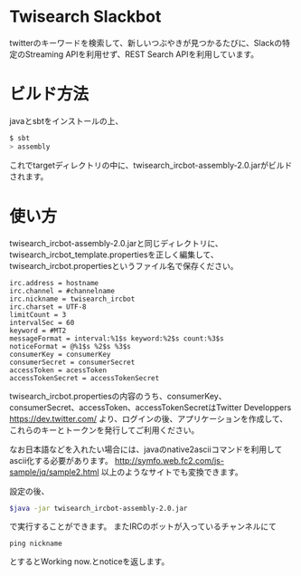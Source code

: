 # Twisearch Slackbot
twitterのキーワードを検索して、新しいつぶやきが見つかるたびに、Slackの特定のStreaming APIを利用せず、REST Search APIを利用しています。

# ビルド方法
javaとsbtをインストールの上、

```sh
$ sbt
> assembly
```
これでtargetディレクトリの中に、twisearch_ircbot-assembly-2.0.jarがビルドされます。

# 使い方
twisearch_ircbot-assembly-2.0.jarと同じディレクトリに、
twisearch_ircbot_template.propertiesを正しく編集して、
twisearch_ircbot.propertiesというファイル名で保存ください。

```properties
irc.address = hostname
irc.channel = #channelname
irc.nickname = twisearch_ircbot
irc.charset = UTF-8
limitCount = 3
intervalSec = 60
keyword = #MT2
messageFormat = interval:%1$s keyword:%2$s count:%3$s
noticeFormat = @%1$s %2$s %3$s
consumerKey = consumerKey
consumerSecret = consumerSecret
accessToken = acessToken
accessTokenSecret = accessTokenSecret
```

twisearch_ircbot.propertiesの内容のうち、consumerKey、consumerSecret、accessToken、accessTokenSecretはTwitter Developpers https://dev.twitter.com/ より、ログインの後、アプリケーションを作成して、これらのキーとトークンを発行してご利用ください。

なお日本語などを入れたい場合には、javaのnative2asciiコマンドを利用してascii化する必要があります。
http://symfo.web.fc2.com/js-sample/jq/sample2.html
以上のようなサイトでも変換できます。

設定の後、

```sh
$java -jar twisearch_ircbot-assembly-2.0.jar
```

で実行することができます。
またIRCのボットが入っているチャンネルにて
```
ping nickname
```
とするとWorking now.とnoticeを返します。

